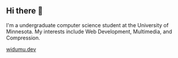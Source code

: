 ## Hi there 👋
I'm a undergraduate computer science student at the University of Minnesota.
My interests include Web Development, Multimedia, and Compression.

[widumu.dev](https://www.widumu.dev)
<!--
**WiDuMu/WiDuMu** is a ✨ _special_ ✨ repository because its `README.md` (this file) appears on your GitHub profile.

Here are some ideas to get you started:

- 🔭 I’m currently working on ...
- 🌱 I’m currently learning ...
- 👯 I’m looking to collaborate on ...
- 🤔 I’m looking for help with ...
- 💬 Ask me about ...
- 📫 How to reach me: ...
- 😄 Pronouns: ...
- ⚡ Fun fact: ...
-->
